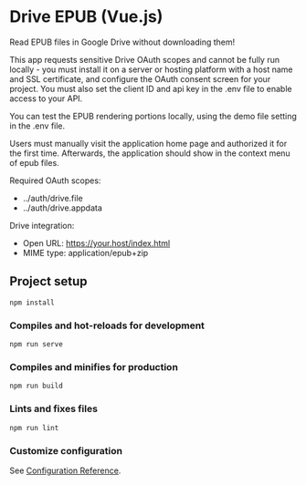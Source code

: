# Drive EPUB (Vue.js)

Read EPUB files in Google Drive without downloading them!  
  
This app requests sensitive Drive OAuth scopes and cannot be fully run locally - 
you must install it on a server or hosting platform with a host name and SSL certificate, 
and configure the OAuth consent screen for your project. You must also set the client ID 
and api key in the .env file to enable access to your API.  
  
You can test the EPUB rendering portions locally, using the demo file setting in the .env file.  

Users must manually visit the application home page and authorized it for the first time. 
Afterwards, the application should show in the context menu of epub files.  

Required OAuth scopes:  
* ../auth/drive.file  
* ../auth/drive.appdata  

Drive integration:  
* Open URL: https://your.host/index.html  
* MIME type: application/epub+zip  


## Project setup
```
npm install
```

### Compiles and hot-reloads for development
```
npm run serve
```

### Compiles and minifies for production
```
npm run build
```

### Lints and fixes files
```
npm run lint
```

### Customize configuration
See [Configuration Reference](https://cli.vuejs.org/config/).
